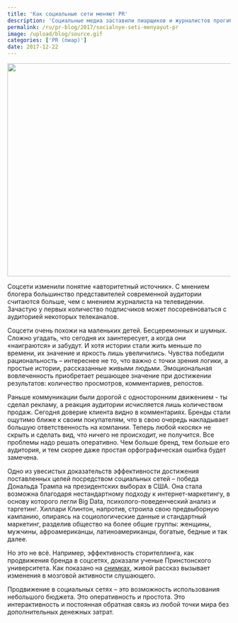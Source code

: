 ```yaml
---
title: 'Как социальные сети меняют PR'
description: 'Социальные медиа заставили пиарщиков и журналистов прогибаться под изменчивый мир, менять привычный подход к своей работе. Один из наших примеров их использования на благо привлечения аудитории вы можете прочитать здесь и здесь. Но что происходит в общем? Во всей индустрии Public Relations? Давайте разберемся.'
permalink: /ru/pr-blog/2017/socialnye-seti-menyayut-pr
image: /upload/blog/source.gif
categories: ['PR (пиар)']
date: 2017-12-22
---
```

<img src="{{ site.assets }}/upload/blog/source.gif" width="640" height="480" alt="">
<p>Соцсети изменили понятие &laquo;авторитетный источник&raquo;. С мнением блогера большинство представителей современной аудитории считаются больше, чем с мнением журналиста на телевидении. Зачастую у первых количество подписчиков может посоревноваться с аудиторией некоторых телеканалов.</p>
<p>Соцсети очень похожи на маленьких детей. Бесцеремонных и шумных. Сложно угадать, что сегодня их заинтересует, а когда они &laquo;наиграются&raquo; и забудут. И хотя истории стали жить меньше по времени, их значение и яркость лишь увеличились. Чувства победили рациональность &ndash; интереснее не то, что важно с точки зрения логики, а простые истории, рассказанные живыми людьми. Эмоциональная вовлеченность приобретает решающее значение при достижении результатов: количество просмотров, комментариев, репостов.</p>
<p>Раньше коммуникации были дорогой с односторонним движением - ты сделал рекламу, а реакция аудитории исчисляется лишь количеством продаж. Сегодня доверие клиента видно в комментариях. Бренды стали ощутимо ближе к своим покупателям, что в свою очередь накладывает большую ответственность на компании. Теперь любой &laquo;косяк&raquo; не скрыть и сделать вид, что ничего не происходит, не получится. Все проблемы надо решать оперативно. Чем больше бренд, тем больше его аудитория, и тем скорее даже простая орфографическая ошибка будет замечена.</p>
<p>Одно из увесистых доказательств эффективности достижения поставленных целей посредством социальных сетей &ndash; победа Дональда Трампа на президентских выборах в США. Она стала возможна благодаря нестандартному подходу к интернет-маркетингу, в основу которого легли Big Data, психолого-поведенческий анализ и таргетинг. Хиллари Клинтон, напротив, строила свою предвыборную кампанию, опираясь на социологические данные и стандартный маркетинг, разделив общество на более общие группы: женщины, мужчины, афроамериканцы, латиноамериканцы, богатые, бедные и так далее.</p>
<p>Но это не всё. Например, эффективность сторителлинга, как продвижения бренда в соцсетях, доказали ученые Принстонского университета. Как показано на <a href="https://www.wired.com/2010/07/mind-meshing/">снимках</a>, живой рассказ вызывает изменения в мозговой активности слушающего. &nbsp;&nbsp;</p>
<p>Продвижение в социальных сетях &ndash; это возможность использования небольшого бюджета. Это оперативность и простота. Это интерактивность и постоянная обратная связь из любой точки мира без дополнительных денежных затрат.</p>
